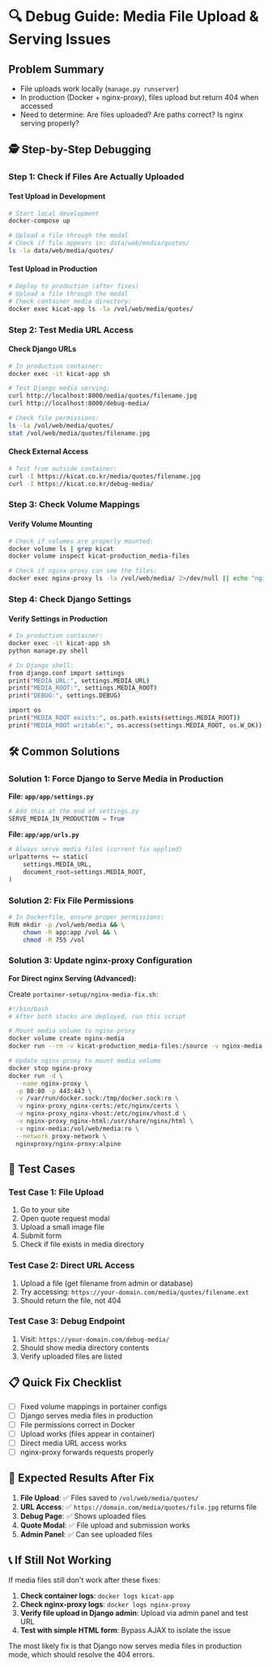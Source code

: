 # 🔍 Debug Guide: Media File Upload & Serving Issues

## Problem Summary
- File uploads work locally (`manage.py runserver`)
- In production (Docker + nginx-proxy), files upload but return 404 when accessed
- Need to determine: Are files uploaded? Are paths correct? Is nginx serving properly?

## 🕵️ Step-by-Step Debugging

### Step 1: Check if Files Are Actually Uploaded

#### Test Upload in Development
```bash
# Start local development
docker-compose up

# Upload a file through the modal
# Check if file appears in: data/web/media/quotes/
ls -la data/web/media/quotes/
```

#### Test Upload in Production
```bash
# Deploy to production (after fixes)
# Upload a file through the modal
# Check container media directory:
docker exec kicat-app ls -la /vol/web/media/quotes/
```

### Step 2: Test Media URL Access

#### Check Django URLs
```bash
# In production container:
docker exec -it kicat-app sh

# Test Django media serving:
curl http://localhost:8000/media/quotes/filename.jpg
curl http://localhost:8000/debug-media/

# Check file permissions:
ls -la /vol/web/media/quotes/
stat /vol/web/media/quotes/filename.jpg
```

#### Check External Access
```bash
# Test from outside container:
curl -I https://kicat.co.kr/media/quotes/filename.jpg
curl -I https://kicat.co.kr/debug-media/
```

### Step 3: Check Volume Mappings

#### Verify Volume Mounting
```bash
# Check if volumes are properly mounted:
docker volume ls | grep kicat
docker volume inspect kicat-production_media-files

# Check if nginx-proxy can see the files:
docker exec nginx-proxy ls -la /vol/web/media/ 2>/dev/null || echo "nginx-proxy can't see media files"
```

### Step 4: Check Django Settings

#### Verify Settings in Production
```bash
# In production container:
docker exec -it kicat-app sh
python manage.py shell

# In Django shell:
from django.conf import settings
print("MEDIA_URL:", settings.MEDIA_URL)
print("MEDIA_ROOT:", settings.MEDIA_ROOT)
print("DEBUG:", settings.DEBUG)

import os
print("MEDIA_ROOT exists:", os.path.exists(settings.MEDIA_ROOT))
print("MEDIA_ROOT writable:", os.access(settings.MEDIA_ROOT, os.W_OK))
```

## 🛠️ Common Solutions

### Solution 1: Force Django to Serve Media in Production
**File: `app/app/settings.py`**
```python
# Add this at the end of settings.py
SERVE_MEDIA_IN_PRODUCTION = True
```

**File: `app/app/urls.py`**
```python
# Always serve media files (current fix applied)
urlpatterns += static(
    settings.MEDIA_URL, 
    document_root=settings.MEDIA_ROOT,
)
```

### Solution 2: Fix File Permissions
```bash
# In Dockerfile, ensure proper permissions:
RUN mkdir -p /vol/web/media && \
    chown -R app:app /vol && \
    chmod -R 755 /vol
```

### Solution 3: Update nginx-proxy Configuration
**For Direct nginx Serving (Advanced):**

Create `portainer-setup/nginx-media-fix.sh`:
```bash
#!/bin/bash
# After both stacks are deployed, run this script

# Mount media volume to nginx-proxy
docker volume create nginx-media
docker run --rm -v kicat-production_media-files:/source -v nginx-media:/dest alpine sh -c "cp -a /source/. /dest/"

# Update nginx-proxy to mount media volume
docker stop nginx-proxy
docker run -d \
  --name nginx-proxy \
  -p 80:80 -p 443:443 \
  -v /var/run/docker.sock:/tmp/docker.sock:ro \
  -v nginx-proxy_nginx-certs:/etc/nginx/certs \
  -v nginx-proxy_nginx-vhost:/etc/nginx/vhost.d \
  -v nginx-proxy_nginx-html:/usr/share/nginx/html \
  -v nginx-media:/vol/web/media:ro \
  --network proxy-network \
  nginxproxy/nginx-proxy:alpine
```

## 🧪 Test Cases

### Test Case 1: File Upload
1. Go to your site
2. Open quote request modal
3. Upload a small image file
4. Submit form
5. Check if file exists in media directory

### Test Case 2: Direct URL Access
1. Upload a file (get filename from admin or database)
2. Try accessing: `https://your-domain.com/media/quotes/filename.ext`
3. Should return the file, not 404

### Test Case 3: Debug Endpoint
1. Visit: `https://your-domain.com/debug-media/`
2. Should show media directory contents
3. Verify uploaded files are listed

## 📋 Quick Fix Checklist

- [ ] Fixed volume mappings in portainer configs
- [ ] Django serves media files in production
- [ ] File permissions correct in Docker
- [ ] Upload works (files appear in container)
- [ ] Direct media URL access works
- [ ] nginx-proxy forwards requests properly

## 🚀 Expected Results After Fix

1. **File Upload**: ✅ Files saved to `/vol/web/media/quotes/`
2. **URL Access**: ✅ `https://domain.com/media/quotes/file.jpg` returns file
3. **Debug Page**: ✅ Shows uploaded files
4. **Quote Modal**: ✅ File upload and submission works
5. **Admin Panel**: ✅ Can see uploaded files

## 📞 If Still Not Working

If media files still don't work after these fixes:

1. **Check container logs**: `docker logs kicat-app`
2. **Check nginx-proxy logs**: `docker logs nginx-proxy`
3. **Verify file upload in Django admin**: Upload via admin panel and test URL
4. **Test with simple HTML form**: Bypass AJAX to isolate the issue

The most likely fix is that Django now serves media files in production mode, which should resolve the 404 errors. 
